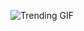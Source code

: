 
<!-- GIF_SECTION -->
![Trending GIF](https://media2.giphy.com/media/v1.Y2lkPThiYjIxNzcyd2IzdmZ6eXNiaTd3bDlieGhscWE5ZGNrMWc0aHM1ZTk0dmtndWNhdCZlcD12MV9naWZzX3NlYXJjaCZjdD1n/KEzraGlQTEHkarhUPO/giphy.gif)
<!-- END_GIF_SECTION -->
